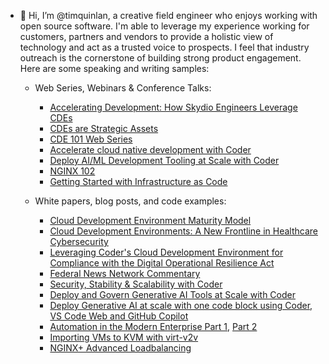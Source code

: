 - 👋 Hi, I’m @timquinlan, a creative field engineer who enjoys working with open source software. I'm able to leverage my experience working for customers, partners and vendors to provide a holistic view of technology and act as a trusted voice to prospects. I feel that industry outreach is the cornerstone of building strong product engagement. Here are some speaking and writing samples:

    - Web Series, Webinars & Conference Talks:
        - [Accelerating Development: How Skydio Engineers Leverage CDEs](https://coder.com/webinars/accelerating-development-how-skydio-engineers-leverage-cdes/register)
        - [CDEs are Strategic Assets](https://youtu.be/6fxbaK-D6j8?si=56m1CV66Gjf1LlYL)
        - [CDE 101 Web Series](https://youtube.com/playlist?list=PLQepvBEEArfmXfnZHSRQj_puTN7BVXcg2&si=RALDe_ifTEvhNhEa)
        - [Accelerate cloud native development with Coder](https://www.youtube.com/watch?v=0vK10Z7LF6A)
        - [Deploy AI/ML Development Tooling at Scale with Coder](https://coder.com/webinars/deploy-ai-ml-development-tooling-at-scale-with-coder/register)
        - [NGINX 102](https://www.youtube.com/live/DjOgRbHnvwU?feature=share&t=14706)
        - [Getting Started with Infrastructure as Code](https://youtu.be/f_lo_8-5cMs)
          
    - White papers, blog posts, and code examples:
        - [Cloud Development Environment Maturity Model](https://coder.com/ebooks-and-reports/ebooks/cloud-development-environment-maturity-model)
        - [Cloud Development Environments: A New Frontline in Healthcare Cybersecurity](https://hitconsultant.net/2024/09/27/cloud-development-environments-healthcare-cybersecurity/)
        - [Leveraging Coder's Cloud Development Environment for Compliance with the Digital Operational Resilience Act](https://coder.com/blog/leveraging-coder-s-cloud-development-environment-for-compliance-with-the-digital) 
        - [Federal News Network Commentary](https://federalnewsnetwork.com/commentary/2024/08/cloud-development-environments-can-help-software-become-more-secure/)
        - [Security, Stability & Scalability with Coder](https://coder.com/blog/security-stability-scalability-with-coder)
        - [Deploy and Govern Generative AI Tools at Scale with Coder](https://coder.com/blog/deploy-generative-ai-tools-at-scale-with-coder)
        - [Deploy Generative AI at scale with one code block using Coder, VS Code Web and GitHub Copilot](https://coder.com/blog/deploy-generative-ai-at-scale-with-one-code-block-using-coder-vs-code-web-and-git)
        - [Automation in the Modern Enterprise Part 1](https://www.redhat.com/en/blog/automation-modern-enterprise-part-1), [Part 2](https://www.redhat.com/en/blog/automation-modern-enterprise-part-2)
        - [Importing VMs to KVM with virt-v2v](https://www.redhat.com/en/blog/importing-vms-kvm-virt-v2v)
        - [NGINX+ Advanced Loadbalancing](https://github.com/timquinlan/nginxplus-loadbalancing)

<!---
timquinlan/timquinlan is a ✨ special ✨ repository because its `README.md` (this file) appears on your GitHub profile.
You can click the Preview link to take a look at your changes.
--->
